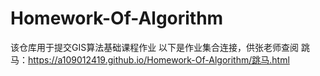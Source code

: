 # Homework-Of-Algorithm
该仓库用于提交GIS算法基础课程作业
以下是作业集合连接，供张老师查阅
跳马：https://a109012419.github.io/Homework-Of-Algorithm/跳马.html
